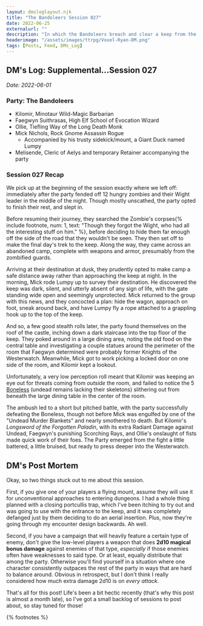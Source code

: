 ```yaml
---
layout: dmsloglayout.njk
title: "The Bandoleers Session 027"
date: 2022-06-25
externalurl: ""
description: "In which the Bandoleers breach and clear a keep from the top down."
headerimage: "/assets/images/ttrpg/Voxel-Ryan-DM.png"
tags: [Posts, Feed, DMs_Log]
---
```


## DM's Log: Supplemental...Session 027

_Date: 2022-06-01_

### Party: The Bandoleers

* Kilomir, Minotaur Wild-Magic Barbarian
* Faegwyn Suithrasas, High Elf School of Evocation Wizard
* Ollie, Tiefling Way of the Long Death Monk
* Mick Nichols, Rock Gnome Assassin Rogue
    * Accompanied by his trusty sidekick/mount, a Giant Duck named Lumpy
* Melisende, Cleric of Aelys and temporary Retainer accompanying the party

### Session 027 Recap

We pick up at the beginning of the session exactly where we left off: immediately after the party fended off 12 hungry zombies and their Wight leader in the middle of the night. Though mostly unscathed, the party opted to finish their rest, and slept in.

Before resuming their journey, they searched the Zombie's corpses{% include footnote, num: 1, text: "Though they forgot the Wight, who had all the interesting stuff on him." %}, before deciding to hide them far enough off the side of the road that they wouldn't be seen. They then set off to make the final day's trek to the keep. Along the way, they came across an abandoned camp, complete with weapons and armor, presumably from the zombified guards.

Arriving at their destination at dusk, they prudently opted to make camp a safe distance away rather than approaching the keep at night. In the morning, Mick rode Lumpy up to survey their destination. He discovered the keep was dark, silent, and utterly absent of any sign of life, with the gate standing wide open and seemingly unprotected. Mick returned to the group with this news, and they concocted a plan: hide the wagon, approach on foot, sneak around back, and have Lumpy fly a rope attached to a grappling hook up to the top of the keep.

And so, a few good stealth rolls later, the party found themselves on the roof of the castle, inching down a dark staircase into the top floor of the keep. They poked around in a large dining area, noting the old food on the central table and investigating a couple statues around the perimeter of the room that Faegwyn determined were probably former Knights of the Westerwatch. Meanwhile, Mick got to work picking a locked door on one side of the room, and Kilomir kept a lookout.

Unfortunately, a very low perception roll meant that Kilomir was keeping an eye out for threats coming from _outside_ the room, and failed to notice the 5 [Boneless](https://www.dndbeyond.com/monsters/1680917-boneless) (undead remains lacking their skeletons) slithering out from beneath the large dining table in the center of the room.

The ambush led to a short but pitched battle, with the party successfully defeating the Boneless, though not before Mick was engulfed by one of the "Undead Murder Blankets" and nearly smothered to death. But Kilomir's _Longsword of the Forgotten Paladin_, with its extra Radiant Damage against Undead, Faegwyn's punishing Scorching Rays, and Ollie's onslaught of fists made quick work of their foes. The Party emerged from the fight a little battered, a little bruised, but ready to press deeper into the Westerwatch.

## DM's Post Mortem

Okay, so two things stuck out to me about this session.

First, if you give one of your players a flying mount, assume they will use it for unconventional approaches to entering dungeons. I had a whole thing planned with a closing portcullis trap, which I've been itching to try out and was going to use with the entrance to the keep, and it was completely defanged just by them deciding to do an aerial insertion. Plus, now they're going through my encounter design backwards. Ah well.

Second, if you have a campaign that will heavily feature a certain type of enemy, don't give the low-level players a weapon that does **2d10 magical bonus damage** against enemies of that type, _especially_ if those enemies often have weaknesses to said type. Or at least, equally distribute that among the party. Otherwise you'll find yourself in a situation where one character consistently outpaces the rest of the party in ways that are hard to balance around. Obvious in retrospect, but I don't think I really considered how much extra damage 2d10 is on _every attack_.

That's all for this post! Life's been a bit hectic recently (that's why this post is almost a month late), so I've got a small backlog of sessions to post about, so stay tuned for those!

{% footnotes %}
